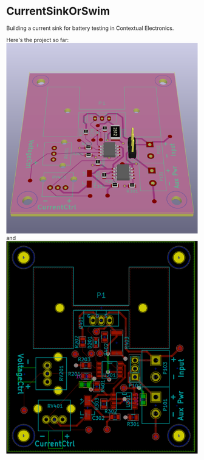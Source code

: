 # CurrentSinkOrSwim
Building a current sink for battery testing in Contextual Electronics.

Here's the project so far:
![title](IMAGES/CurrentSinkOrSwim.png)
and
![title](IMAGES/pcb.png)

